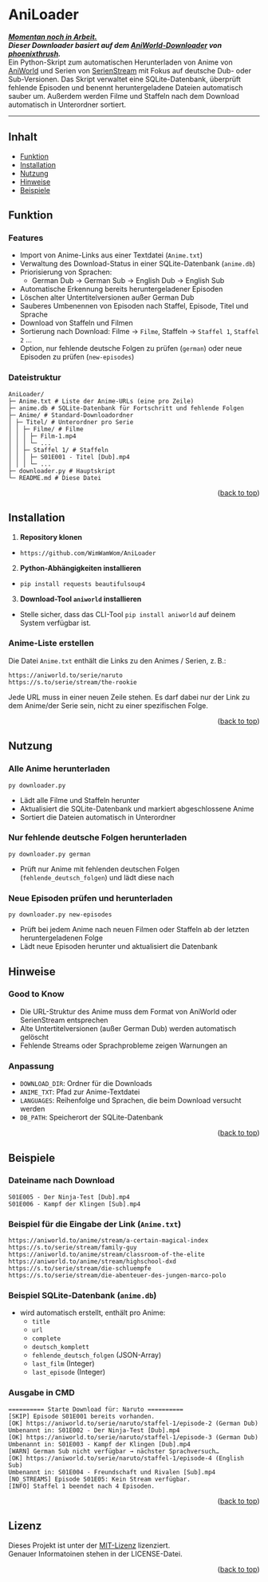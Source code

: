 <a id="readme-top"></a>

# AniLoader

<ins> ***Momentan noch in Arbeit.*** </ins> </br>
***Dieser Downloader basiert auf dem [AniWorld-Downloader](https://github.com/phoenixthrush/AniWorld-Downloader/tree/next) von [phoenixthrush](https://github.com/phoenixthrush).*** </br>
Ein Python-Skript zum automatischen Herunterladen von Anime von [AniWorld](https://aniworld.to/) und Serien von [SerienStream](https://s.to/) mit Fokus auf deutsche Dub- oder Sub-Versionen. Das Skript verwaltet eine SQLite-Datenbank, überprüft fehlende Episoden und benennt heruntergeladene Dateien automatisch sauber um. Außerdem werden Filme und Staffeln nach dem Download automatisch in Unterordner sortiert.

---
## Inhalt
- [Funktion](#Funktion)
- [Installation](#Installation)
- [Nutzung](#Nutzung)
- [Hinweise](#Hinweise)  
- [Beispiele](#Beispiele)

## Funktion
### Features

- Import von Anime-Links aus einer Textdatei (`Anime.txt`)
- Verwaltung des Download-Status in einer SQLite-Datenbank (`anime.db`)
- Priorisierung von Sprachen:
  - German Dub
  -> German Sub
  -> English Dub
  -> English Sub
- Automatische Erkennung bereits heruntergeladener Episoden
- Löschen alter Untertitelversionen außer German Dub
- Sauberes Umbenennen von Episoden nach Staffel, Episode, Titel und Sprache
- Download von Staffeln und Filmen
- Sortierung nach Download: Filme → `Filme`, Staffeln → `Staffel 1`, `Staffel 2` …
- Option, nur fehlende deutsche Folgen zu prüfen (`german`) oder neue Episoden zu prüfen (`new-episodes`)

### Dateistruktur

```
AniLoader/
├─ Anime.txt # Liste der Anime-URLs (eine pro Zeile)
├─ anime.db # SQLite-Datenbank für Fortschritt und fehlende Folgen
├─ Anime/ # Standard-Downloadordner
│ ├─ Titel/ # Unterordner pro Serie
│ │ ├─ Filme/ # Filme
│ │ │ ├─ Film-1.mp4
│ │ │ └─ ...
│ │ ├─ Staffel 1/ # Staffeln
│ │ │ ├─ S01E001 - Titel [Dub].mp4
│ │ │ └─ ...
├─ downloader.py # Hauptskript
└─ README.md # Diese Datei
```

<p align="right">(<a href="#readme-top">back to top</a>)</p>

## Installation

1. **Repository klonen**

- ```https://github.com/WimWamWom/AniLoader```

2. **Python-Abhängigkeiten installieren**

- ```pip install requests beautifulsoup4```

3. **Download-Tool `aniworld` installieren**  

- Stelle sicher, dass das CLI-Tool `pip install aniworld` auf deinem System verfügbar ist.

### Anime-Liste erstellen

Die Datei `Anime.txt` enthält die Links zu den Animes / Serien, z. B.:

```
https://aniworld.to/serie/naruto
https://s.to/serie/stream/the-rookie
```
Jede URL muss in einer neuen Zeile stehen. Es darf dabei nur der Link zu dem Anime/der Serie sein, nicht zu einer spezifischen Folge.

<p align="right">(<a href="#readme-top">back to top</a>)</p>

## Nutzung

### Alle Anime herunterladen

```py downloader.py```

- Lädt alle Filme und Staffeln herunter
- Aktualisiert die SQLite-Datenbank und markiert abgeschlossene Anime
- Sortiert die Dateien automatisch in Unterordner

### Nur fehlende deutsche Folgen herunterladen

```py downloader.py german```

- Prüft nur Anime mit fehlenden deutschen Folgen (`fehlende_deutsch_folgen`) und lädt diese nach

### Neue Episoden prüfen und herunterladen

```py downloader.py new-episodes```

- Prüft bei jedem Anime nach neuen Filmen oder Staffeln ab der letzten heruntergeladenen Folge
- Lädt neue Episoden herunter und aktualisiert die Datenbank

## Hinweise
### Good to Know
- Die URL-Struktur des Anime muss dem Format von AniWorld oder SerienStream entsprechen
- Alte Untertitelversionen (außer German Dub) werden automatisch gelöscht
- Fehlende Streams oder Sprachprobleme zeigen Warnungen an

### Anpassung

- `DOWNLOAD_DIR`: Ordner für die Downloads
- `ANIME_TXT`: Pfad zur Anime-Textdatei
- `LANGUAGES`: Reihenfolge und Sprachen, die beim Download versucht werden
- `DB_PATH`: Speicherort der SQLite-Datenbank
<p align="right">(<a href="#readme-top">back to top</a>)</p>

## Beispiele

### Dateiname nach Download


```
S01E005 - Der Ninja-Test [Dub].mp4
S01E006 - Kampf der Klingen [Sub].mp4
```

### Beispiel für die Eingabe der Link  (`Anime.txt`)
```
https://aniworld.to/anime/stream/a-certain-magical-index
https://s.to/serie/stream/family-guy
https://aniworld.to/anime/stream/classroom-of-the-elite
https://aniworld.to/anime/stream/highschool-dxd
https://s.to/serie/stream/die-schluempfe
https://s.to/serie/stream/die-abenteuer-des-jungen-marco-polo
```


### Beispiel SQLite-Datenbank (`anime.db`)
- wird automatisch erstellt, enthält pro Anime:
  - `title`
  - `url`
  - `complete`
  - `deutsch_komplett`
  - `fehlende_deutsch_folgen` (JSON-Array)
  - `last_film` (Integer)
  - `last_episode` (Integer)

### Ausgabe in CMD 
```
========== Starte Download für: Naruto ==========
[SKIP] Episode S01E001 bereits vorhanden.
[OK] https://aniworld.to/serie/naruto/staffel-1/episode-2 (German Dub)
Umbenannt in: S01E002 - Der Ninja-Test [Dub].mp4
[OK] https://aniworld.to/serie/naruto/staffel-1/episode-3 (German Dub)
Umbenannt in: S01E003 - Kampf der Klingen [Dub].mp4
[WARN] German Sub nicht verfügbar → nächster Sprachversuch…
[OK] https://aniworld.to/serie/naruto/staffel-1/episode-4 (English Sub)
Umbenannt in: S01E004 - Freundschaft und Rivalen [Sub].mp4
[NO_STREAMS] Episode S01E05: Kein Stream verfügbar.
[INFO] Staffel 1 beendet nach 4 Episoden.
```
<p align="right">(<a href="#readme-top">back to top</a>)</p>

## Lizenz

Dieses Projekt ist unter der [MIT-Lizenz](https://github.com/WimWamWom/AniLoader/blob/main/LICENSE) lizenziert. </br>
Genauer Informatoinen stehen in der LICENSE-Datei.
<p align="right">(<a href="#readme-top">back to top</a>)</p>